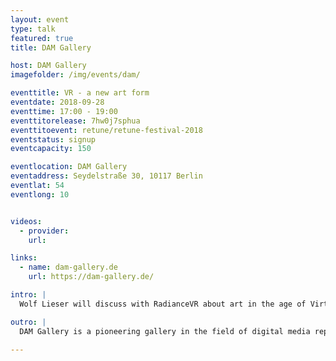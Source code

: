 ```yaml
---
layout: event
type: talk
featured: true
title: DAM Gallery

host: DAM Gallery
imagefolder: /img/events/dam/

eventtitle: VR - a new art form
eventdate: 2018-09-28
eventtime: 17:00 - 19:00
eventtitorelease: 7hw0j7sphua
eventtitoevent: retune/retune-festival-2018
eventstatus: signup
eventcapacity: 150

eventlocation: DAM Gallery
eventaddress: Seydelstraße 30, 10117 Berlin
eventlat: 54
eventlong: 10


videos:
  - provider:
    url:

links:
  - name: dam-gallery.de
    url: https://dam-gallery.de/

intro: |
  Wolf Lieser will discuss with RadianceVR about art in the age of Virtual Reality and its implications for art distribution. After the talk, you are invited and will receive an introduction to the current solo show by Manfred Mohr, a major forerunner of Digital Art since the 70s.

outro: |
  DAM Gallery is a pioneering gallery in the field of digital media representing the entire history of media art from the 1960s to the present.

---
```

